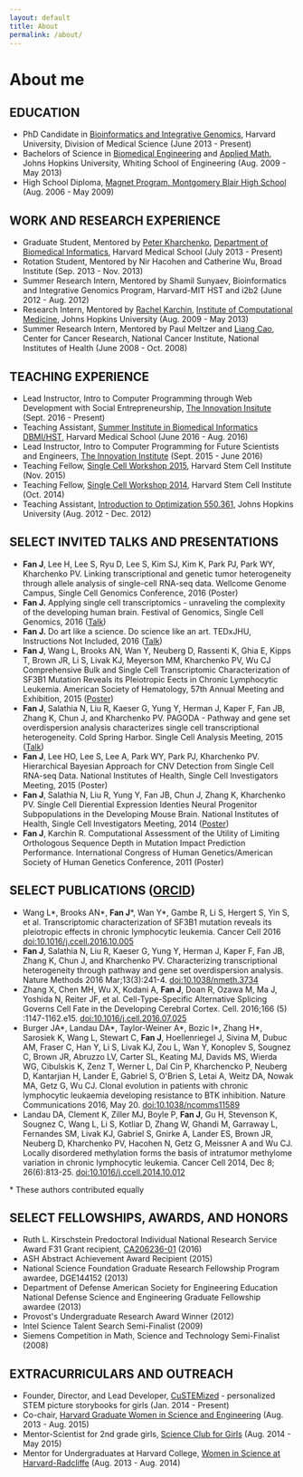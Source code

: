 ```yaml
---
layout: default
title: About
permalink: /about/
---
```


# About me

## EDUCATION
- PhD Candidate in [Bioinformatics and Integrative Genomics](http://dms.hms.harvard.edu/big/), Harvard University, Division of Medical Science (June 2013 - Present)
- Bachelors of Science in [Biomedical Engineering](http://www.bme.jhu.edu/) and [Applied Math](http://engineering.jhu.edu/ams/), Johns Hopkins University, Whiting School of Engineering (Aug. 2009 - May 2013)
- High School Diploma, [Magnet Program, Montgomery Blair High School](https://mbhs.edu/departments/magnet/) (Aug. 2006 - May 2009)



## WORK AND RESEARCH EXPERIENCE
- Graduate Student, Mentored by [Peter Kharchenko](http://pklab.med.harvard.edu/), [Department of Biomedical Informatics](https://dbmi.hms.harvard.edu/), Harvard Medical School (July 2013 - Present)
- Rotation Student, Mentored by Nir Hacohen and Catherine Wu, Broad Institute (Sep. 2013 - Nov. 2013)
- Summer Research Intern, Mentored by Shamil Sunyaev, Bioinformatics and Integrative Genomics Program, Harvard-MIT HST and i2b2 (June 2012 - Aug. 2012)
- Research Intern, Mentored by [Rachel Karchin](http://karchinlab.org/), [Institute of Computational Medicine](https://icm.jhu.edu), Johns Hopkins University (Aug. 2009 - May 2013)
- Summer Research Intern, Mentored by Paul Meltzer and [Liang Cao](https://ccr.cancer.gov/Genetics-Branch/liang-cao), Center for Cancer Research, National Cancer Institute, National Institutes of Health (June 2008 - Oct. 2008)

## TEACHING EXPERIENCE
- Lead Instructor, Intro to Computer Programming through Web Development with Social Entrepreneurship, [The Innovation Insitute](http://theinnovationinstitute.org/) (Sept. 2016 - Present)
- Teaching Assistant, [Summer Institute in Biomedical Informatics DBMI/HST](https://dbmi.hms.harvard.edu/education/dbmi/hst-summer-institute-biomedical-informatics), Harvard Medical School (June 2016 - Aug. 2016)
- Lead Instructor, Intro to Computer Programming for Future Scientists and Engineers, [The Innovation Institute](http://theinnovationinstitute.org/) (Sept. 2015 - June 2016)
- Teaching Fellow, [Single Cell Workshop 2015](http://hms-dbmi.github.io/scw/), Harvard Stem Cell Institute (Nov. 2015)
- Teaching Fellow, [Single Cell Workshop 2014](http://pklab.med.harvard.edu/scw2014/), Harvard Stem Cell Institute (Oct. 2014)
- Teaching Assistant, [Introduction to Optimization 550.361](https://sites.google.com/site/jeftalks/), Johns Hopkins University (Aug. 2012 - Dec. 2012)

## SELECT INVITED TALKS AND PRESENTATIONS
- **Fan J**, Lee H, Lee S, Ryu D, Lee S, Kim SJ, Kim K, Park PJ, Park WY, Kharchenko PV. Linking transcriptional and genetic tumor heterogeneity through allele analysis of single-cell RNA-seq data. Wellcome Genome Campus, Single Cell Genomics Conference, 2016 (Poster)
- **Fan J.** Applying single cell transcriptomics - unraveling the complexity of the developing human
brain. Festival of Genomics, Single Cell Genomics, 2016 ([Talk](http://www.slideshare.net/JeanFan1/festival-of-genomics-2016-brain-talk))
- **Fan J.** Do art like a science. Do science like an art. TEDxJHU, Instructions Not Included, 2016
([Talk](https://www.youtube.com/watch?v=MYbfY0Tzc-c)) 
- **Fan J**, Wang L, Brooks AN, Wan Y, Neuberg D, Rassenti K, Ghia E, Kipps T, Brown JR, Li S,
Livak KJ, Meyerson MM, Kharchenko PV, Wu CJ Comprehensive Bulk and Single Cell
Transcriptomic Characterization of SF3B1 Mutation Reveals its Pleiotropic Eects in Chronic
Lymphocytic Leukemia. American Society of Hematology, 57th Annual Meeting and Exhibition,
2015 ([Poster](../images/posters/ash_2015.pdf))
- **Fan J**, Salathia N, Liu R, Kaeser G, Yung Y, Herman J, Kaper F, Fan JB, Zhang K, Chun J, and
Kharchenko PV. PAGODA - Pathway and gene set overdispersion analysis characterizes single cell
transcriptional heterogeneity. Cold Spring Harbor. Single Cell Analysis Meeting, 2015 ([Talk](http://www.slideshare.net/JeanFan1/csh-sc-2015-pagoda-talk))
- **Fan J**, Lee HO, Lee S, Lee A, Park WY, Park PJ, Kharchenko PV. Hierarchical Bayesian
Approach for CNV Detection from Single Cell RNA-seq Data. National Institutes of Health, Single
Cell Investigators Meeting, 2015 (Poster)
- **Fan J**, Salathia N, Liu R, Yung Y, Fan JB, Chun J, Zhang K, Kharchenko PV. Single Cell
Dierential Expression Identies Neural Progenitor Subpopulations in the Developing Mouse Brain.
National Institutes of Health, Single Cell Investigators Meeting, 2014 ([Poster](../images/posters/pagoda.pdf))
- **Fan J**, Karchin R. Computational Assessment of the Utility of Limiting Orthologous Sequence
Depth in Mutation Impact Prediction Performance. International Congress of Human
Genetics/American Society of Human Genetics Conference, 2011 (Poster)

## SELECT PUBLICATIONS ([ORCID](https://orcid.org/0000-0002-0212-5451))
- Wang L\*, Brooks AN\*, **Fan J**\*, Wan Y\*, Gambe R, Li S, Hergert S, Yin S, et al. Transcriptomic characterization of SF3B1 mutation reveals its pleiotropic effects in chronic lymphocytic leukemia. Cancer Cell 2016 [doi:10.1016/j.ccell.2016.10.005](http://www.cell.com/cancer-cell/fulltext/S1535-6108(16)30492-5)
- **Fan J**, Salathia N, Liu R, Kaeser G, Yung Y, Herman J, Kaper F, Fan JB, Zhang K, Chun J, and
Kharchenko PV. Characterizing transcriptional heterogeneity through pathway and gene set
overdispersion analysis. Nature Methods 2016 Mar;13(3):241-4. [doi:10.1038/nmeth.3734](http://www.nature.com/nmeth/journal/v13/n3/abs/nmeth.3734.html)
- Zhang X, Chen MH, Wu X, Kodani A, **Fan J**, Doan R, Ozawa M, Ma J, Yoshida N, Reiter JF, et al. Cell-Type-Specific Alternative Splicing Governs Cell Fate in the Developing Cerebral Cortex. Cell. 2016;166 (5) :1147-1162.e15. [doi:10.1016/j.cell.2016.07.025](http://www.sciencedirect.com/science/article/pii/S0092867416309321)
- Burger JA\*, Landau DA\*, Taylor-Weiner A\*, Bozic I\*, Zhang H\*, Sarosiek K, Wang L, Stewart C,
**Fan J**, Hoellenriegel J, Sivina M, Dubuc AM, Fraser C, Han Y, Li S, Livak KJ, Zou L, Wan Y,
Konoplev S, Sougnez C, Brown JR, Abruzzo LV, Carter SL, Keating MJ, Davids MS, Wierda WG,
Cibulskis K, Zenz T, Werner L, Dal Cin P, Kharchencko P, Neuberg D, Kantarjian H, Lander E,
Gabriel S, O'Brien S, Letai A, Weitz DA, Nowak MA, Getz G, Wu CJ. Clonal evolution in patients
with chronic lymphocytic leukaemia developing resistance to BTK inhibition. Nature
Communications 2016, May 20. [doi:10.1038/ncomms11589](http://www.nature.com/articles/ncomms11589)
- Landau DA, Clement K, Ziller MJ, Boyle P, **Fan J**, Gu H, Stevenson K, Sougnez C, Wang L, Li S, Kotliar D, Zhang W, Ghandi M, Garraway L, Fernandes SM, Livak KJ, Gabriel S, Gnirke A, Lander ES, Brown JR, Neuberg D, Kharchenko PV, Hacohen N, Getz G, Meissner A and Wu CJ. Locally disordered methylation forms the basis of intratumor methylome variation in chronic lymphocytic leukemia. Cancer Cell 2014, Dec 8; 26(6):813-25. [doi:10.1016/j.ccell.2014.10.012](http://www.sciencedirect.com/science/article/pii/S1535610814004164)

\* These authors contributed equally

## SELECT FELLOWSHIPS, AWARDS, AND HONORS
- Ruth L. Kirschstein Predoctoral Individual National Research Service Award F31 Grant recipient, [CA206236-01](https://grants.uberresearch.com/100000054/F31CA206236/Computational-Analysis-of-Subclonal-Evolution-in-Chronic-Lymphocytic-Leukemia) (2016)
- ASH Abstract Achievement Award Recipient (2015)
- National Science Foundation Graduate Research Fellowship Program awardee, DGE144152 (2013)
- Department of Defense American Society for Engineering Education National Defense Science and
Engineering Graduate Fellowship awardee (2013)
- Provost's Undergraduate Research Award Winner (2012)
- Intel Science Talent Search Semi-Finalist (2009)
- Siemens Competition in Math, Science and Technology Semi-Finalist (2008)

## EXTRACURRICULARS AND OUTREACH
- Founder, Director, and Lead Developer, [CuSTEMized](https://custemized.org) - personalized STEM picture storybooks for girls (Jan. 2014 - Present)
- Co-chair, [Harvard Graduate Women in Science and Engineering](http://projects.iq.harvard.edu/hgwise/) (Aug. 2013 - Aug. 2015)
- Mentor-Scientist for 2nd grade girls, [Science Club for Girls](http://www.scienceclubforgirls.org/) (Aug. 2014 - May 2015)
- Mentor for Undergraduates at Harvard College, [Women in Science at Harvard-Radcliffe](http://wishr.weebly.com/) (Aug. 2013 - Aug. 2014)
